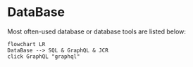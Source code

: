 # DataBase

Most often-used database or database tools are listed below:

```mermaid
flowchart LR
DataBase --> SQL & GraphQL & JCR
click GraphQL "graphql"
```
